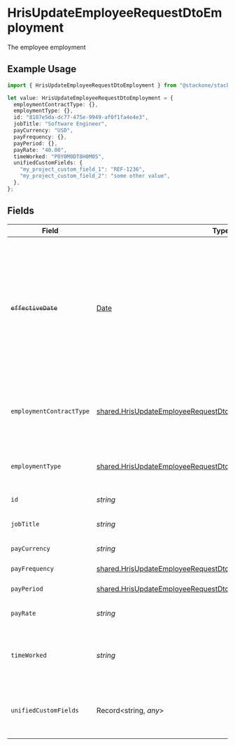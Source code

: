 # HrisUpdateEmployeeRequestDtoEmployment

The employee employment

## Example Usage

```typescript
import { HrisUpdateEmployeeRequestDtoEmployment } from "@stackone/stackone-client-ts/sdk/models/shared";

let value: HrisUpdateEmployeeRequestDtoEmployment = {
  employmentContractType: {},
  employmentType: {},
  id: "8187e5da-dc77-475e-9949-af0f1fa4e4e3",
  jobTitle: "Software Engineer",
  payCurrency: "USD",
  payFrequency: {},
  payPeriod: {},
  payRate: "40.00",
  timeWorked: "P0Y0M0DT8H0M0S",
  unifiedCustomFields: {
    "my_project_custom_field_1": "REF-1236",
    "my_project_custom_field_2": "some other value",
  },
};
```

## Fields

| Field                                                                                                                                                                  | Type                                                                                                                                                                   | Required                                                                                                                                                               | Description                                                                                                                                                            | Example                                                                                                                                                                |
| ---------------------------------------------------------------------------------------------------------------------------------------------------------------------- | ---------------------------------------------------------------------------------------------------------------------------------------------------------------------- | ---------------------------------------------------------------------------------------------------------------------------------------------------------------------- | ---------------------------------------------------------------------------------------------------------------------------------------------------------------------- | ---------------------------------------------------------------------------------------------------------------------------------------------------------------------- |
| ~~`effectiveDate`~~                                                                                                                                                    | [Date](https://developer.mozilla.org/en-US/docs/Web/JavaScript/Reference/Global_Objects/Date)                                                                          | :heavy_minus_sign:                                                                                                                                                     | : warning: ** DEPRECATED **: This will be removed in a future release, please migrate away from it as soon as possible.<br/><br/>The effective date of the employment contract | 2021-01-01T01:01:01.000Z                                                                                                                                               |
| `employmentContractType`                                                                                                                                               | [shared.HrisUpdateEmployeeRequestDtoSchemasEmploymentContractType](../../../sdk/models/shared/hrisupdateemployeerequestdtoschemasemploymentcontracttype.md)            | :heavy_minus_sign:                                                                                                                                                     | The employment work schedule type (e.g., full-time, part-time)                                                                                                         | full_time                                                                                                                                                              |
| `employmentType`                                                                                                                                                       | [shared.HrisUpdateEmployeeRequestDtoSchemasEmploymentType](../../../sdk/models/shared/hrisupdateemployeerequestdtoschemasemploymenttype.md)                            | :heavy_minus_sign:                                                                                                                                                     | The type of employment (e.g., contractor, permanent)                                                                                                                   | permanent                                                                                                                                                              |
| `id`                                                                                                                                                                   | *string*                                                                                                                                                               | :heavy_minus_sign:                                                                                                                                                     | Unique identifier                                                                                                                                                      | 8187e5da-dc77-475e-9949-af0f1fa4e4e3                                                                                                                                   |
| `jobTitle`                                                                                                                                                             | *string*                                                                                                                                                               | :heavy_minus_sign:                                                                                                                                                     | The job title of the employee                                                                                                                                          | Software Engineer                                                                                                                                                      |
| `payCurrency`                                                                                                                                                          | *string*                                                                                                                                                               | :heavy_minus_sign:                                                                                                                                                     | The currency used for pay                                                                                                                                              | USD                                                                                                                                                                    |
| `payFrequency`                                                                                                                                                         | [shared.HrisUpdateEmployeeRequestDtoPayFrequency](../../../sdk/models/shared/hrisupdateemployeerequestdtopayfrequency.md)                                              | :heavy_minus_sign:                                                                                                                                                     | The pay frequency                                                                                                                                                      | hourly                                                                                                                                                                 |
| `payPeriod`                                                                                                                                                            | [shared.HrisUpdateEmployeeRequestDtoPayPeriod](../../../sdk/models/shared/hrisupdateemployeerequestdtopayperiod.md)                                                    | :heavy_minus_sign:                                                                                                                                                     | The pay period                                                                                                                                                         | monthly                                                                                                                                                                |
| `payRate`                                                                                                                                                              | *string*                                                                                                                                                               | :heavy_minus_sign:                                                                                                                                                     | The pay rate for the employee                                                                                                                                          | 40.00                                                                                                                                                                  |
| `timeWorked`                                                                                                                                                           | *string*                                                                                                                                                               | :heavy_minus_sign:                                                                                                                                                     | The time worked for the employee in ISO 8601 duration format                                                                                                           | P0Y0M0DT8H0M0S                                                                                                                                                         |
| `unifiedCustomFields`                                                                                                                                                  | Record<string, *any*>                                                                                                                                                  | :heavy_minus_sign:                                                                                                                                                     | Custom Unified Fields configured in your StackOne project                                                                                                              | {<br/>"my_project_custom_field_1": "REF-1236",<br/>"my_project_custom_field_2": "some other value"<br/>}                                                               |